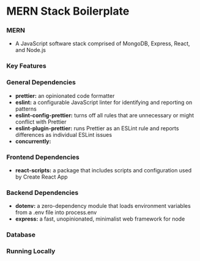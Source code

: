 # MERN Stack Boilerplate

### MERN
- A JavaScript software stack comprised of MongoDB, Express, React, and Node.js 

### Key Features

### General Dependencies
- **prettier:** an opinionated code formatter
- **eslint:** a configurable JavaScript linter for identifying and reporting on patterns 
- **eslint-config-prettier:** turns off all rules that are unnecessary or might conflict with Prettier
- **eslint-plugin-prettier:** runs Prettier as an ESLint rule and reports differences as individual ESLint issues
- **concurrently:**

### Frontend Dependencies
- **react-scripts:** a package that includes scripts and configuration used by Create React App

### Backend Dependencies
- **dotenv:** a zero-dependency module that loads environment variables from a .env file into process.env
- **express:** a fast, unopinionated, minimalist web framework for node


### Database

### Running Locally